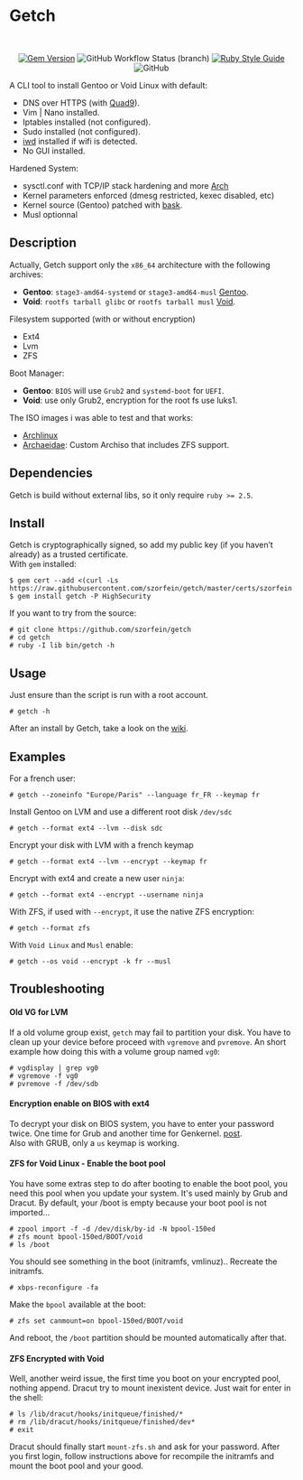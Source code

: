 # Getch

<div align="center">
<br/>

[![Gem Version](https://badge.fury.io/rb/getch.svg)](https://badge.fury.io/rb/getch)
![GitHub Workflow Status (branch)](https://img.shields.io/github/workflow/status/szorfein/getch/Rubocop/develop)
[![Ruby Style Guide](https://img.shields.io/badge/code_style-rubocop-brightgreen.svg)](https://github.com/rubocop/rubocop)
![GitHub](https://img.shields.io/github/license/szorfein/getch)

</div>

A CLI tool to install Gentoo or Void Linux with default:
+ DNS over HTTPS (with [Quad9](https://www.quad9.net/)).
+ Vim | Nano installed.
+ Iptables installed (not configured).
+ Sudo installed (not configured).
+ [iwd](https://iwd.wiki.kernel.org/) installed if wifi is detected.
+ No GUI installed.

Hardened System:
+ sysctl.conf with TCP/IP stack hardening and more [Arch](https://wiki.archlinux.org/title/Sysctl)
+ Kernel parameters enforced (dmesg restricted, kexec disabled, etc)
+ Kernel source (Gentoo) patched with [bask](https://github.com/szorfein/bask).
+ Musl optionnal

## Description
Actually, Getch support only the `x86_64` architecture with the following archives:
+ **Gentoo**: `stage3-amd64-systemd` or `stage3-amd64-musl` [Gentoo](https://www.gentoo.org/downloads/).
+ **Void**: `rootfs tarball glibc` or `rootfs tarball musl` [Void](https://voidlinux.org/download/).

Filesystem supported (with or without encryption)
+ Ext4
+ Lvm
+ ZFS

Boot Manager:
+ **Gentoo**: `BIOS` will use `Grub2` and `systemd-boot` for `UEFI`.
+ **Void**: use only Grub2, encryption for the root fs use luks1.

The ISO images i was able to test and that works:
+ [Archlinux](https://www.archlinux.org/download/)
+ [Archaeidae](https://github.com/szorfein/archaeidae): Custom Archiso that includes ZFS support.

## Dependencies
Getch is build without external libs, so it only require `ruby >= 2.5`.

## Install
Getch is cryptographically signed, so add my public key (if you haven’t already) as a trusted certificate.  
With `gem` installed:

    $ gem cert --add <(curl -Ls https://raw.githubusercontent.com/szorfein/getch/master/certs/szorfein.pem)
    $ gem install getch -P HighSecurity

If you want to try from the source:

    # git clone https://github.com/szorfein/getch
    # cd getch
    # ruby -I lib bin/getch -h

## Usage
Just ensure than the script is run with a root account.

    # getch -h

After an install by Getch, take a look on the [wiki](https://github.com/szorfein/getch/wiki).

## Examples
For a french user:

    # getch --zoneinfo "Europe/Paris" --language fr_FR --keymap fr

Install Gentoo on LVM and use a different root disk `/dev/sdc`

    # getch --format ext4 --lvm --disk sdc

Encrypt your disk with LVM with a french keymap

    # getch --format ext4 --lvm --encrypt --keymap fr

Encrypt with ext4 and create a new user `ninja`:

    # getch --format ext4 --encrypt --username ninja

With ZFS, if used with `--encrypt`, it use the native ZFS encryption:

    # getch --format zfs

With `Void Linux` and `Musl` enable:

    # getch --os void --encrypt -k fr --musl

## Troubleshooting

#### Old VG for LVM
If a old volume group exist, `getch` may fail to partition your disk. You have to clean up your device before proceed with `vgremove` and `pvremove`. An short example how doing this with a volume group named `vg0`:

    # vgdisplay | grep vg0
    # vgremove -f vg0
    # pvremove -f /dev/sdb

#### Encryption enable on BIOS with ext4
To decrypt your disk on BIOS system, you have to enter your password twice. One time for Grub and another time for Genkernel. [post](https://wiki.archlinux.org/index.php/GRUB#Encrypted_/boot).  
Also with GRUB, only a `us` keymap is working.

#### ZFS for Void Linux - Enable the boot pool
You have some extras step to do after booting to enable the boot pool, you need this pool when you update your system. It's used mainly by Grub and Dracut.
By default, your /boot is empty because your boot pool is not imported...

    # zpool import -f -d /dev/disk/by-id -N bpool-150ed
    # zfs mount bpool-150ed/BOOT/void
    # ls /boot

You should see something in the boot (initramfs, vmlinuz).. Recreate the initramfs.

    # xbps-reconfigure -fa

Make the `bpool` available at the boot:

    # zfs set canmount=on bpool-150ed/BOOT/void

And reboot, the `/boot` partition should be mounted automatically after that.

#### ZFS Encrypted with Void
Well, another weird issue, the first time you boot on your encrypted pool, nothing append. Dracut try to mount inexistent device. Just wait for enter in the shell:

    # ls /lib/dracut/hooks/initqueue/finished/*
    # rm /lib/dracut/hooks/initqueue/finished/dev*
    # exit

Dracut should finally start `mount-zfs.sh` and ask for your password. After you first login, follow instructions above for recompile the initramfs and mount the boot pool and your good.

